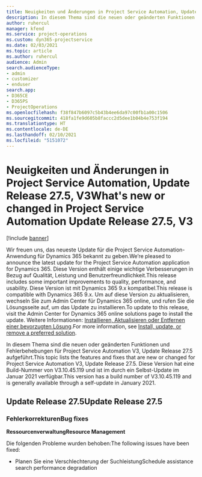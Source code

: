 ```yaml
---
title: Neuigkeiten und Änderungen in Project Service Automation, Update Release 27.5 Hotfix, V3
description: In diesem Thema sind die neuen oder geänderten Funktionen und Fehlerbehebungen für Project Service Automation Hotfix V3, Update Release 27.5 aufgeführt.
author: ruhercul
manager: kfend
ms.service: project-operations
ms.custom: dyn365-projectservice
ms.date: 02/03/2021
ms.topic: article
ms.author: ruhercul
audience: Admin
search.audienceType:
- admin
- customizer
- enduser
search.app:
- D365CE
- D365PS
- ProjectOperations
ms.openlocfilehash: f38f847b6097c5b43b4ee6da97c00fb1a00c1506
ms.sourcegitcommit: 418fa1fe9d605b8faccc2d5dee1b04b4e753f194
ms.translationtype: HT
ms.contentlocale: de-DE
ms.lasthandoff: 02/10/2021
ms.locfileid: "5151072"
---
```

# <a name="whats-new-or-changed-in-project-service-automation-update-release-275-v3"></a><span data-ttu-id="91fab-103">Neuigkeiten und Änderungen in Project Service Automation, Update Release 27.5, V3</span><span class="sxs-lookup"><span data-stu-id="91fab-103">What's new or changed in Project Service Automation Update Release 27.5, V3</span></span>

[!include [banner](../includes/psa-now-project-operations.md)]

<span data-ttu-id="91fab-104">Wir freuen uns, das neueste Update für die Project Service Automation-Anwendung für Dynamics 365 bekannt zu geben.</span><span class="sxs-lookup"><span data-stu-id="91fab-104">We’re pleased to announce the latest update for the Project Service Automation application for Dynamics 365.</span></span> <span data-ttu-id="91fab-105">Diese Version enthält einige wichtige Verbesserungen in Bezug auf Qualität, Leistung und Benutzerfreundlichkeit.</span><span class="sxs-lookup"><span data-stu-id="91fab-105">This release includes some important improvements to quality, performance, and usability.</span></span> <span data-ttu-id="91fab-106">Diese Version ist mit Dynamics 365 9.x kompatibel.</span><span class="sxs-lookup"><span data-stu-id="91fab-106">This release is compatible with Dynamics 365 9.x.</span></span> <span data-ttu-id="91fab-107">Um auf diese Version zu aktualisieren, wechseln Sie zum Admin Center für Dynamics 365 online, und rufen Sie die Lösungsseite auf, um das Update zu installieren.</span><span class="sxs-lookup"><span data-stu-id="91fab-107">To update to this release, visit the Admin Center for Dynamics 365 online solutions page to install the update.</span></span> <span data-ttu-id="91fab-108">Weitere Informationen: [Installieren, Aktualisieren oder Entfernen einer bevorzugten Lösung](https://docs.microsoft.com/power-platform/admin/install-remove-preferred-solution).</span><span class="sxs-lookup"><span data-stu-id="91fab-108">For more information, see [Install, update, or remove a preferred solution](https://docs.microsoft.com/power-platform/admin/install-remove-preferred-solution).</span></span>

<span data-ttu-id="91fab-109">In diesem Thema sind die neuen oder geänderten Funktionen und Fehlerbehebungen für Project Service Automation V3, Update Release 27.5 aufgeführt.</span><span class="sxs-lookup"><span data-stu-id="91fab-109">This topic lists the features and fixes that are new or changed for Project Service Automation V3, Update Release 27.5.</span></span> <span data-ttu-id="91fab-110">Diese Version hat eine Build-Nummer von V3.10.45.119 und ist im durch ein Selbst-Update im Januar 2021 verfügbar.</span><span class="sxs-lookup"><span data-stu-id="91fab-110">This version has a build number of V3.10.45.119 and is generally available through a self-update in January 2021.</span></span>

## <a name="update-release-275"></a><span data-ttu-id="91fab-111">Update Release 27.5</span><span class="sxs-lookup"><span data-stu-id="91fab-111">Update Release 27.5</span></span>

### <a name="bug-fixes"></a><span data-ttu-id="91fab-112">Fehlerkorrekturen</span><span class="sxs-lookup"><span data-stu-id="91fab-112">Bug fixes</span></span>


<span data-ttu-id="91fab-113">**Ressourcenverwaltung**</span><span class="sxs-lookup"><span data-stu-id="91fab-113">**Resource Management**</span></span>

<span data-ttu-id="91fab-114">Die folgenden Probleme wurden behoben:</span><span class="sxs-lookup"><span data-stu-id="91fab-114">The following issues have been fixed:</span></span>

- <span data-ttu-id="91fab-115">Planen Sie eine Verschlechterung der Suchleistung</span><span class="sxs-lookup"><span data-stu-id="91fab-115">Schedule assistance search performance degradation</span></span>
